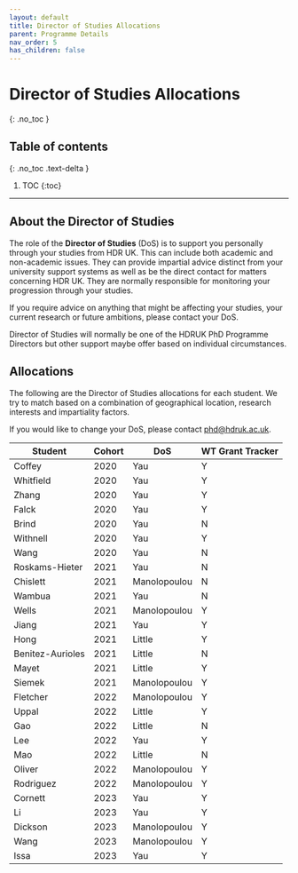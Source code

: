 ```yaml
---
layout: default
title: Director of Studies Allocations
parent: Programme Details
nav_order: 5
has_children: false
---
```


# Director of Studies Allocations
{: .no_toc }

## Table of contents
{: .no_toc .text-delta }

1. TOC
{:toc}

---

## About the Director of Studies

The role of the **Director of Studies** (DoS) is to support you personally through your studies from HDR UK. This can include both academic and non-academic issues. They can provide impartial advice distinct from your university support systems as well as be the direct contact for matters concerning HDR UK. They are normally responsible for monitoring your progression through your studies.

If you require advice on anything that might be affecting your studies, your current research or future ambitions, please contact your DoS.

Director of Studies will normally be one of the HDRUK PhD Programme Directors but other support maybe offer based on individual circumstances.

## Allocations

The following are the Director of Studies allocations for each student. We try to match based on a combination of geographical location, research interests and impartiality factors. 

If you would like to change your DoS, please contact [phd@hdruk.ac.uk](phd@hdruk.ac.uk). 

| Student | Cohort | DoS | WT Grant Tracker |
| ------- | ------ | --- | ---------------- |
| Coffey | 2020 | Yau | Y |
| Whitfield | 2020 | Yau |  Y |
| Zhang | 2020 | Yau | Y |
| Falck | 2020 | Yau | Y |
| Brind | 2020 | Yau | N |
| Withnell | 2020 | Yau | Y |
| Wang | 2020 | Yau | N |
| Roskams-Hieter | 2021 | Yau | N |
| Chislett | 2021 | Manolopoulou | N | 
| Wambua | 2021 | Yau | N |
| Wells | 2021 | Manolopoulou | Y |
| Jiang | 2021 | Yau | Y |
| Hong | 2021 | Little | Y |
| Benitez-Aurioles | 2021 | Little | N |
| Mayet | 2021 | Little | Y |
| Siemek | 2021 | Manolopoulou | Y |
| Fletcher | 2022 | Manolopoulou | Y |
| Uppal | 2022 | Little | Y |
| Gao | 2022 | Little | N |
| Lee | 2022 | Yau | Y |
| Mao | 2022 | Little | N |
| Oliver | 2022 | Manolopoulou | Y |
| Rodriguez | 2022 | Manolopoulou | Y |
| Cornett | 2023 | Yau | Y |
| Li | 2023 | Yau | Y |
| Dickson | 2023 | Manolopoulou | Y |
| Wang | 2023 | Manolopoulou | Y |
| Issa | 2023 | Yau | Y |
















